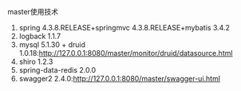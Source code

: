 master使用技术
1. spring 4.3.8.RELEASE+springmvc 4.3.8.RELEASE+mybatis 3.4.2
2. logback 1.1.7
3. mysql 5.1.30 + druid 1.0.18:http://127.0.0.1:8080/master/monitor/druid/datasource.html
4. shiro 1.2.3
5. spring-data-redis 2.0.0
6. swagger2 2.4.0:http://127.0.0.1:8080/master/swagger-ui.html